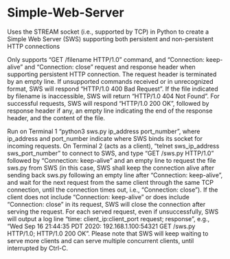 # Simple-Web-Server
Uses the STREAM socket (i.e., supported by TCP) in Python to create a Simple Web Server (SWS) supporting both persistent and non-persistent HTTP connections

Only supports “GET /filename HTTP/1.0” command, and “Connection: keep-alive” and “Connection: close” request and response header when supporting persistent HTTP connection. 
The request header is terminated by an empty line. If unsupported commands received or in unrecognized format, SWS will respond “HTTP/1.0 400 Bad Request”. 
If the file indicated by filename is inaccessible, SWS will return “HTTP/1.0 404 Not Found”. For successful requests, SWS will respond “HTTP/1.0 200 OK”, 
followed by response header if any, an empty line indicating the end of the response header, and the content of the file.

Run on Terminal 1 “python3 sws.py ip_address port_number”, where ip_address and port_number indicate where SWS binds its socket for incoming requests.
On Terminal 2 (acts as a client), “telnet sws_ip_address sws_port_number” to connect to SWS, and type “GET /sws.py HTTP/1.0” followed by “Connection: keep-alive” and an empty line 
to request the file sws.py from SWS (in this case, SWS shall keep the connection alive after sending back sws.py following an empty line after 
“Connection: keep-alive”, and wait for the next request from the same client through the same TCP connection, until the connection times out, i.e., 
“Connection: close”). If the client does not include “Connection: keep-alive” or does include “Connection: close” in its request, 
SWS will close the connection after serving the request. For each served request, even if unsuccessfully, SWS will output a log line 
“time: client_ip:client_port request; response”, e.g., “Wed Sep 16 21:44:35 PDT 2020: 192.168.1.100:54321 GET /sws.py HTTP/1.0; HTTP/1.0 200 OK”.
Please note that SWS will keep waiting to serve more clients and can serve multiple concurrent clients, until interrupted by Ctrl-C.
